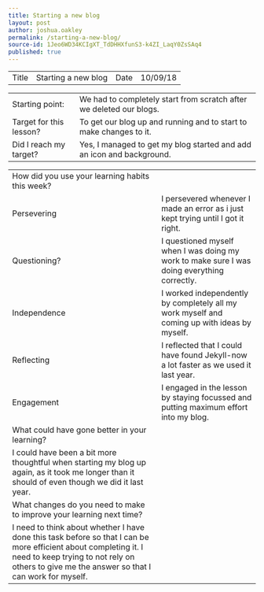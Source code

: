```yaml
---
title: Starting a new blog
layout: post
author: joshua.oakley
permalink: /starting-a-new-blog/
source-id: 1Jeo6WD34KCIgXT_TdDHHXfunS3-k4ZI_LaqY0ZsSAq4
published: true
---
```

<table>
  <tr>
    <td>Title</td>
    <td>Starting a new blog</td>
    <td>Date</td>
    <td>10/09/18</td>
  </tr>
</table>


<table>
  <tr>
    <td>Starting point:</td>
    <td>We had to completely start from scratch after we deleted our blogs.</td>
  </tr>
  <tr>
    <td>Target for this lesson?</td>
    <td>To get our blog up and running and to start to make changes to it.</td>
  </tr>
  <tr>
    <td>Did I reach my target? </td>
    <td>Yes, I managed to get my blog started and add an icon and background.</td>
  </tr>
</table>


<table>
  <tr>
    <td>How did you use your learning habits this week?</td>
    <td></td>
  </tr>
  <tr>
    <td>Persevering</td>
    <td>I persevered whenever I made an error as i just kept trying until I got it right.</td>
  </tr>
  <tr>
    <td>Questioning?</td>
    <td>I questioned myself when I was doing my work to make sure I was doing everything correctly.</td>
  </tr>
  <tr>
    <td>Independence</td>
    <td>I worked independently by completely all my work myself and coming up with ideas by myself.</td>
  </tr>
  <tr>
    <td>Reflecting</td>
    <td>I reflected that I could have found Jekyll-now a lot faster as we used it last year. </td>
  </tr>
  <tr>
    <td>Engagement</td>
    <td>I engaged in the lesson by staying focussed and putting maximum effort into my blog.</td>
  </tr>
  <tr>
    <td>What could have gone better in your learning?</td>
    <td></td>
  </tr>
  <tr>
    <td>I could have been a bit more thoughtful when starting my blog up again, as it took me longer than it should of even though we did it last year.</td>
    <td></td>
  </tr>
  <tr>
    <td>What changes do you need to make to improve your learning next time?</td>
    <td></td>
  </tr>
  <tr>
    <td>I need to think about whether I have done this task before so that I can be more efficient about completing it. I need to keep trying to not rely on others to give me the answer so that I can work for myself.</td>
    <td></td>
  </tr>
</table>


